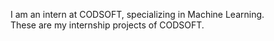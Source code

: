 I am an intern at CODSOFT, specializing in Machine Learning.
<br>
These are my internship projects of CODSOFT.
